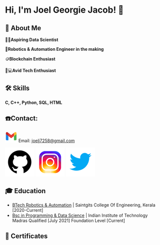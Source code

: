 
# Hi, I'm Joel Georgie Jacob! 👋


## 🚀 About Me
👨‍💻**Aspiring Data Scientist**

🤖**Robotics & Automation Engineer in the making**

🪙**Blockchain Enthusiast** 

📱💻**Avid Tech Enthusiast**



## 🛠 Skills
**C, C++, Python, SQL, HTML** 

## ☎️Contact:
   ![Email](/images/icons8-gmail.svg) Email: <joelj7258@gmail.com>
   
   [![Github](/images/icons8-github.svg)](https://github.com/jj7258)
   [![Instagram](/images/icons8-instagram.svg)](https://www.instagram.com/joelj7258)
   [![Twitter](/images/icons8-twitter.svg)](https://twitter.com/Joelj7258?t=HLq7vAP_LzGPfu7dEHritA&s=08)

## 🎓 Education 
   - [BTech Robotics & Automation](https://saintgits.org/engineering-college/departments/robotics-and-automation-engineering/) | Saintgits College Of Engineering, Kerala [2020-Current]          
- [Bsc in Programming & Data Science](https://onlinedegree.iitm.ac.in/) |  Indian Institute of Technology Madras Qualified [July 2021] Foundation Level [Current]
   
## 📜 Certificates

